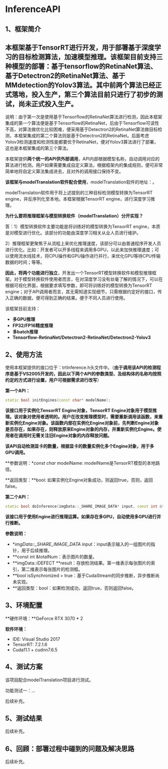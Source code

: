 # InferenceAPI

## 1、框架简介

## 本框架基于TensorRT进行开发，用于部署基于深度学习的目标检测算法，加速模型推理。该框架目前支持三种模型的部署：基于tensorflow的RetinaNet算法、基于Detectron2的RetinaNet算法、基于MMdetection的Yolov3算法。其中前两个算法已经正式落地，投入生产，第三个算法目前只进行了初步的测试，尚未正式投入生产。

说明：由于第一次是使用基于Tensorflow的RetinaNet算法进行检测，因此本框架集成的第一个算法便是基于Tensorflow的RetinaNet，后由于Tensorflow可读性不高，对算法做优化比较困难，便采用基于Detectron2的RetinaNet算法做目标检测，本框架集成的第二个算法则是基于Detectron2的RetinaNet。后面考虑Yolov3检测速度和检测性能都要优于RetinaNet，便对Yolov3算法进行了部署，这也是本框架集成的第三个算法。

本框架提供**两个统一的API供外部调用**，API内部根据模型名称，自动调用对应的算法进行检测。用户如果需要集成自定义算法，根据框架内的集成规则，便可非常简单地将自定义算法集成进去，且对外的调用接口保持不变。

**该框架与modelTranslation软件配合使用**，modelTranslation软件的地址：。

modelTranslation软件用于将上述提到的三种目标检测模型转换为TensorRT engine，并反序列化至本地。本框架根据TensorRT engine，进行深度学习推理。

**为什么要将推理框架与模型转换软件（modelTranslation）分开实现？**

答：1）模型转换软件主要功能是将训练好的模型转换为TensorRT engine，本质是对模型进行优化。该部分的功能由深度学习相关从业人员进行维护。

​		2）推理框架更聚焦于从流程上来优化推理速度，该部分可以由普通程序开发人员进行优化。比如：开发者可以开多线程来调用多GPU，以此来加快推理速度；可以使用流水线技术，将CPU操作和GPU操作进行并行，来优化GPU等待CPU传输数据的时间；等等。

**因此，将两个功能进行独立**，开发出一个TensorRT模型转换软件和模型推理框架。对于模型转换软件使用者而言，在对深度学习没有丝毫了解的情况下，可以在根据可视化界面，根据要求填写参数，即可将训练好的模型转换为TensorRT engine；对于API调用者而言，其无需知道实现细节，只需根据约定好的接口，传入正确的数据，便可得到正确的结果。便于不同人员进行使用。

该框架目前支持：

- **多GPU推理**
- **FP32/FP16精度推理**
- **多batch推理**
- **Tensorflow-RetinaNet/Detectron2-RetinaNet/Detectron2-Yolov3**

## 2、使用方法

使用本框架提供的接口位于：trtInference.h头文件中。（**由于调用该API的检测程序是基于VS2005开发的，因此以下两个API的参数类型、及结构体的名称均按照约定的方式进行设置，用户可根据需求进行改写**）

**第一个API：**

```c++
static bool initEngines(const char* modelName);
```

**该接口用于实例化TensorRT Engine对象，TensorRT Engine对象用于模型推理。该对象对使用者透明的。用户在改变推理模型时，需要重新调用该函数，来重新实例化Engine对象。该函数内部在实例化Engine对象前，先判断Engine对象是否存在，如果存在，则释放原来Engine对象的内存，并重新实例化Engine。使用者在调用时无需关注旧Engine对象的内存释放问题。**

**该API自动检测显卡的数量，根据显卡的数量实例化多个Engine对象，用于多GPU调用。**

**参数说明：**const char* modelName: modelName是TensorRT模型的本地路径。

**返回类型：**bool: 如果实例化Engine对象成功，则返回true，否则，返回false。

**第二个API：**

```c++
static bool doInference(imgData::_SHARE_IMAGE_DATA* input, const int &totalNum, imgData::iDEFECT **result, bool isSynchronized = true);
```

**该接口用于使用Engine进行推理运算。如果存在多GPU，自动使用多GPU进行并行推断。**

**参数说明：**

- **imgData::_SHARE_IMAGE_DATA* input：input表示输入的一组图片的指针，用于后续推理。
- **const int &totalNum：表示图片的数量。
- **imgData::iDEFECT **result：存放检测结果。第一维表示每张图片的索引，第二维表示每张图片的检测框。
- **bool isSynchronized = true：基于CudaStream的同步推断，异步推断尚未实现。
- **返回类型：bool：如果检测成功，返回true，否则返回false。

## 3、环境配置

**硬件环境：**GeForce RTX 3070 * 2

**软件环境：**

- IDE: Visual Studio 2017
- TensorRT: 7.2.1.6
- Cuda11.1 + cudnn7.6.5

## 4、测试方案

该项目配合modelTranslation项目进行测试。

功能测试一：...

后续补充。

## 5、测试结果

后续补充。

## 6、回顾：部署过程中碰到的问题及解决思路

后续补充。

